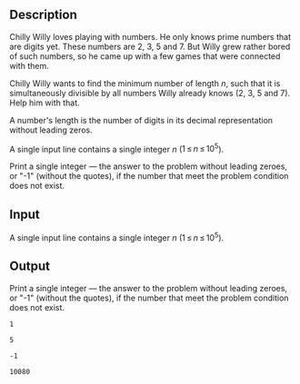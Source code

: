 ## Description

<div><p>Chilly Willy loves playing with numbers. He only knows prime numbers that are digits yet. These numbers are <span class="tex-span">2</span>, <span class="tex-span">3</span>, <span class="tex-span">5</span> and <span class="tex-span">7</span>. But Willy grew rather bored of such numbers, so he came up with a few games that were connected with them.</p><p>Chilly Willy wants to find the minimum number of length <span class="tex-span"><i>n</i></span>, such that it is simultaneously divisible by all numbers Willy already knows (<span class="tex-span">2</span>, <span class="tex-span">3</span>, <span class="tex-span">5</span> and <span class="tex-span">7</span>). Help him with that.</p><p>A number's length is the number of digits in its decimal representation without leading zeros.</p></div><div class="input-specification"><p>A single input line contains a single integer <span class="tex-span"><i>n</i></span> (<span class="tex-span">1 ≤ <i>n</i> ≤ 10<sup class="upper-index">5</sup></span>).</p></div><div class="output-specification"><p>Print a single integer — the answer to the problem without leading zeroes, or "<span class="tex-font-style-tt">-1</span>" (without the quotes), if the number that meet the problem condition does not exist.</p></div>

## Input

<p>A single input line contains a single integer <span class="tex-span"><i>n</i></span> (<span class="tex-span">1 ≤ <i>n</i> ≤ 10<sup class="upper-index">5</sup></span>).</p>

## Output

<p>Print a single integer — the answer to the problem without leading zeroes, or "<span class="tex-font-style-tt">-1</span>" (without the quotes), if the number that meet the problem condition does not exist.</p>





```input1
1

```




```input2
5

```




```output1
-1

```




```output2
10080
```


